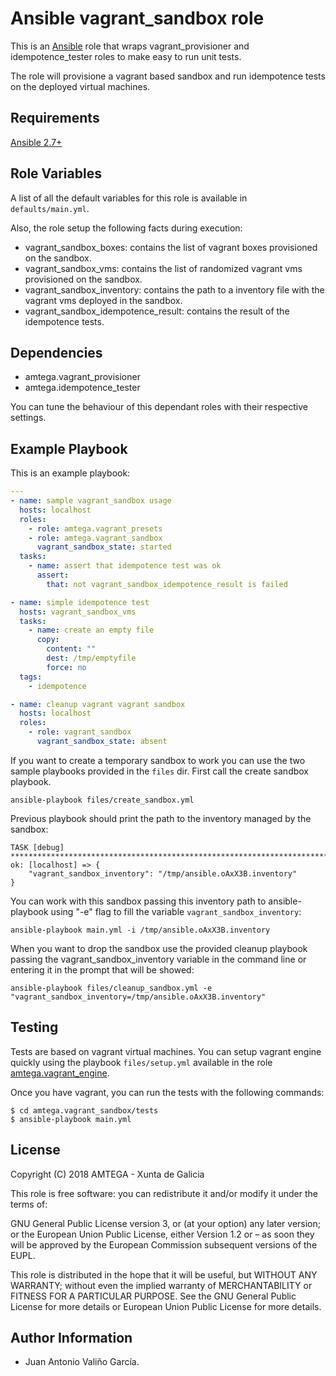 # Ansible vagrant_sandbox role

This is an [Ansible](http://www.ansible.com) role that wraps vagrant_provisioner and idempotence_tester roles to make easy to run unit tests.

The role will provisione a vagrant based sandbox and run idempotence tests on the deployed virtual machines.

## Requirements

[Ansible 2.7+](http://docs.ansible.com/ansible/latest/intro_installation.html)

## Role Variables

A list of all the default variables for this role is available in `defaults/main.yml`.

Also, the role setup the following facts during execution:

- vagrant_sandbox_boxes: contains the list of vagrant boxes provisioned on the sandbox.
- vagrant_sandbox_vms: contains the list of randomized vagrant vms provisioned on the sandbox.
- vagrant_sandbox_inventory: contains the path to a inventory file with the vagrant vms deployed in the sandbox.
- vagrant_sandbox_idempotence_result: contains the result of the idempotence tests.

## Dependencies

- amtega.vagrant_provisioner
- amtega.idempotence_tester

You can tune the behaviour of this dependant roles with their respective settings.

## Example Playbook

This is an example playbook:

```yaml
---
- name: sample vagrant_sandbox usage
  hosts: localhost
  roles:
    - role: amtega.vagrant_presets
    - role: amtega.vagrant_sandbox
      vagrant_sandbox_state: started
  tasks:
    - name: assert that idempotence test was ok
      assert:
        that: not vagrant_sandbox_idempotence_result is failed

- name: simple idempotence test
  hosts: vagrant_sandbox_vms
  tasks:
    - name: create an empty file
      copy:
        content: ""
        dest: /tmp/emptyfile
        force: no
  tags:
    - idempotence

- name: cleanup vagrant vagrant sandbox
  hosts: localhost
  roles:
    - role: vagrant_sandbox
      vagrant_sandbox_state: absent
```

If you want to create a temporary sandbox to work you can use the two sample playbooks provided in the `files` dir. First call the create sandbox playbook.

```
ansible-playbook files/create_sandbox.yml
```

Previous playbook should print the path to the inventory managed by the sandbox:

```
TASK [debug] **************************************************************************************************************************************************************************************************
ok: [localhost] => {
    "vagrant_sandbox_inventory": "/tmp/ansible.oAxX3B.inventory"
}
```

You can work with this sandbox passing this inventory path to ansible-playbook using "-e" flag to fill the variable `vagrant_sandbox_inventory`:

```
ansible-playbook main.yml -i /tmp/ansible.oAxX3B.inventory
```

When you want to drop the sandbox use the provided cleanup playbook passing the vagrant_sandbox_inventory variable in the command line or entering it in the prompt that will be showed:

```
ansible-playbook files/cleanup_sandbox.yml -e "vagrant_sandbox_inventory=/tmp/ansible.oAxX3B.inventory"
```

## Testing

Tests are based on vagrant virtual machines. You can setup vagrant engine quickly using the playbook `files/setup.yml` available in the role [amtega.vagrant_engine](https://galaxy.ansible.com/amtega/vagrant_engine).

Once you have vagrant, you can run the tests with the following commands:

```shell
$ cd amtega.vagrant_sandbox/tests
$ ansible-playbook main.yml
```

## License

Copyright (C) 2018 AMTEGA - Xunta de Galicia

This role is free software: you can redistribute it and/or modify it under the terms of:

GNU General Public License version 3, or (at your option) any later version; or the European Union Public License, either Version 1.2 or – as soon they will be approved by the European Commission ­subsequent versions of the EUPL.

This role is distributed in the hope that it will be useful, but WITHOUT ANY WARRANTY; without even the implied warranty of MERCHANTABILITY or FITNESS FOR A PARTICULAR PURPOSE.  See the GNU General Public License for more details or European Union Public License for more details.

## Author Information

- Juan Antonio Valiño García.
